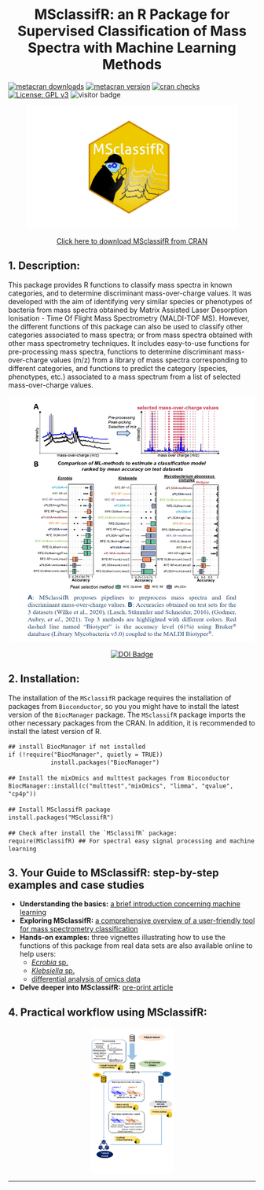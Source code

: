 <h1 align="center">MSclassifR: an R Package for Supervised Classification of Mass Spectra with Machine Learning Methods</h1>

[![metacran downloads](https://cranlogs.r-pkg.org/badges/grand-total/MSclassifR?color=green)](https://cran.r-project.org/web/packages/MSclassifR/index.html)
[![metacran version](https://www.r-pkg.org/badges/version/MSclassifR)](https://cran.r-project.org/web/packages/MSclassifR/index.html)
[![cran checks](https://badges.cranchecks.info/worst/MSclassifR.svg)](https://cran.r-project.org/web/checks/check_results_MSclassifR.html)
[![License: GPL v3](https://img.shields.io/badge/License-GPLv3-blue.svg)](https://www.gnu.org/licenses/gpl-3.0)
![visitor badge](https://visitor-badge.lithub.cc/badge?page_id=lizheming.visitor-badge&left_color=red&right_color=green) 

<p align="center">
  <img src=https://github.com/agodmer/MSclassifR_examples/blob/main/Figures/LogoMSclassifR.jpg width="430" height="250">
</p>
<p align="center">
  <a href="https://cran.r-project.org/web/packages/MSclassifR/index.html">Click here to download MSclassifR from CRAN</a>
</p>

## 1. Description:

This package provides R functions to classify mass spectra in known categories, and to determine discriminant mass-over-charge values. It was developed with the aim of identifying very similar species or phenotypes of bacteria from  mass spectra obtained by Matrix Assisted Laser Desorption Ionisation - Time Of Flight Mass Spectrometry (MALDI-TOF MS). However, the different functions of this package can also be used to classify other categories associated to mass spectra; or from mass spectra obtained with other mass spectrometry techniques. It includes easy-to-use functions for pre-processing mass spectra, functions to determine discriminant mass-over-charge values (m/z) from a library of mass spectra corresponding to different categories, and functions to predict the category (species, phenotypes, etc.) associated to a mass spectrum from a list of selected mass-over-charge values. 
<p align="center">
  <img src="Figures/screenMsclassifR_page-0001.jpg" width="500" height="500">
</p>

<p align="center">
  <a href="https://doi.org/10.1101/2022.03.14.484252">
    <img src="https://img.shields.io/badge/https://doi.org/10.1101/2022.03.14.484252-blue.svg" alt="DOI Badge">
  </a>
</p>

## 2. Installation:

The installation of the `MSclassifR` package requires the installation of packages from `Bioconductor`, so you you might have to install the latest version of the `BiocManager` package. The `MSclassifR` package imports the other necessary packages from the CRAN. In addition, it is recommended to install the latest version of R.

```
## install BiocManager if not installed
if (!require("BiocManager", quietly = TRUE))
            install.packages("BiocManager")

## Install the mixOmics and multtest packages from Bioconductor
BiocManager::install(c("multtest","mixOmics", "limma", "qvalue", "cp4p"))

## Install MSclassifR package
install.packages("MSclassifR")

## Check after install the `MSclassifR` package:
require(MSclassifR) ## For spectral easy signal processing and machine learning
```

## 3. Your Guide to MSclassifR: step-by-step examples and case studies
- **Understanding the basics:** [a brief introduction concerning machine learning](Documents/ML_intro.md)
- **Exploring MSclassifR:** [a comprehensive overview of a user-friendly tool for mass spectrometry classification](Documents/MSclassifR_summary.md)
- **Hands-on examples:** three vignettes illustrating how to use the functions of this package from real data sets are also available online to help users: 
  - [*Ecrobia* sp.](https://agodmer.github.io/MSclassifR_examples/Vignettes/Vignettemsclassifr_Ecrobiav3.html)
  - [*Klebsiella* sp.](https://agodmer.github.io/MSclassifR_examples/Vignettes/Vignettemsclassifr_Klebsiellav3.html)
  - [differential analysis of omics data](https://agodmer.github.io/MSclassifR_examples/Vignettes/Vignettemsclassifr_DAv3.html)
- **Delve deeper into MSclassifR:** [pre-print article](https://www.biorxiv.org/content/10.1101/2022.03.14.484252v2)

## 4. Practical workflow using MSclassifR:

<p align="center" style="overflow: hidden; height: 300px; width: auto;">
  <img src="https://github.com/agodmer/MSclassifR_examples/blob/main/Figures/MSclassifRworkflow.PNG" alt="MSclassifR Workflow" style="object-fit: cover; object-position: top; width: auto; height: 100%;">
</p>

---
